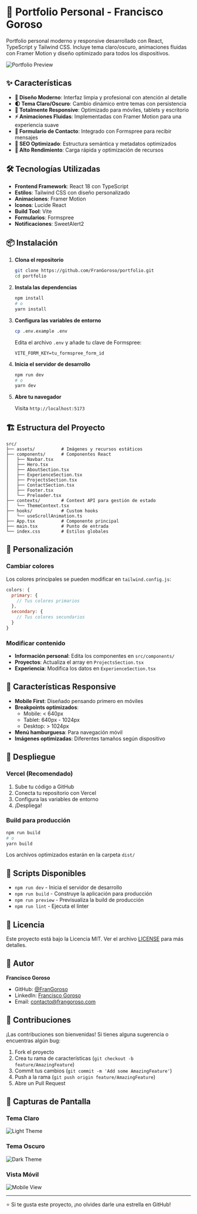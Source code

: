 # 🚀 Portfolio Personal - Francisco Goroso

Portfolio personal moderno y responsive desarrollado con React, TypeScript y Tailwind CSS. Incluye tema claro/oscuro, animaciones fluidas con Framer Motion y diseño optimizado para todos los dispositivos.

![Portfolio Preview](./src/assets/preview.png)

## ✨ Características

- **🎨 Diseño Moderno**: Interfaz limpia y profesional con atención al detalle
- **🌓 Tema Claro/Oscuro**: Cambio dinámico entre temas con persistencia
- **📱 Totalmente Responsive**: Optimizado para móviles, tablets y escritorio
- **⚡ Animaciones Fluidas**: Implementadas con Framer Motion para una experiencia suave
- **📧 Formulario de Contacto**: Integrado con Formspree para recibir mensajes
- **🎯 SEO Optimizado**: Estructura semántica y metadatos optimizados
- **🚀 Alto Rendimiento**: Carga rápida y optimización de recursos

## 🛠️ Tecnologías Utilizadas

- **Frontend Framework**: React 18 con TypeScript
- **Estilos**: Tailwind CSS con diseño personalizado
- **Animaciones**: Framer Motion
- **Iconos**: Lucide React
- **Build Tool**: Vite
- **Formularios**: Formspree
- **Notificaciones**: SweetAlert2

## 📦 Instalación

1. **Clona el repositorio**
   ```bash
   git clone https://github.com/FranGoroso/portfolio.git
   cd portfolio
   ```

2. **Instala las dependencias**
   ```bash
   npm install
   # o
   yarn install
   ```

3. **Configura las variables de entorno**
   ```bash
   cp .env.example .env
   ```
   
   Edita el archivo `.env` y añade tu clave de Formspree:
   ```
   VITE_FORM_KEY=tu_formspree_form_id
   ```

4. **Inicia el servidor de desarrollo**
   ```bash
   npm run dev
   # o
   yarn dev
   ```

5. **Abre tu navegador**
   
   Visita `http://localhost:5173`

## 🏗️ Estructura del Proyecto

```
src/
├── assets/          # Imágenes y recursos estáticos
├── components/      # Componentes React
│   ├── Navbar.tsx
│   ├── Hero.tsx
│   ├── AboutSection.tsx
│   ├── ExperienceSection.tsx
│   ├── ProjectsSection.tsx
│   ├── ContactSection.tsx
│   ├── Footer.tsx
│   └── Preloader.tsx
├── contexts/        # Context API para gestión de estado
│   └── ThemeContext.tsx
├── hooks/           # Custom hooks
│   └── useScrollAnimation.ts
├── App.tsx          # Componente principal
├── main.tsx         # Punto de entrada
└── index.css        # Estilos globales
```

## 🎨 Personalización

### Cambiar colores

Los colores principales se pueden modificar en `tailwind.config.js`:

```javascript
colors: {
  primary: {
    // Tus colores primarios
  },
  secondary: {
    // Tus colores secundarios
  }
}
```

### Modificar contenido

- **Información personal**: Edita los componentes en `src/components/`
- **Proyectos**: Actualiza el array en `ProjectsSection.tsx`
- **Experiencia**: Modifica los datos en `ExperienceSection.tsx`

## 📱 Características Responsive

- **Mobile First**: Diseñado pensando primero en móviles
- **Breakpoints optimizados**: 
  - Mobile: < 640px
  - Tablet: 640px - 1024px
  - Desktop: > 1024px
- **Menú hamburguesa**: Para navegación móvil
- **Imágenes optimizadas**: Diferentes tamaños según dispositivo

## 🚀 Despliegue

### Vercel (Recomendado)

1. Sube tu código a GitHub
2. Conecta tu repositorio con Vercel
3. Configura las variables de entorno
4. ¡Despliega!

### Build para producción

```bash
npm run build
# o
yarn build
```

Los archivos optimizados estarán en la carpeta `dist/`

## 🔧 Scripts Disponibles

- `npm run dev` - Inicia el servidor de desarrollo
- `npm run build` - Construye la aplicación para producción
- `npm run preview` - Previsualiza la build de producción
- `npm run lint` - Ejecuta el linter

## 📄 Licencia

Este proyecto está bajo la Licencia MIT. Ver el archivo [LICENSE](LICENSE) para más detalles.

## 👤 Autor

**Francisco Goroso**

- GitHub: [@FranGoroso](https://github.com/FranGoroso)
- LinkedIn: [Francisco Goroso](https://www.linkedin.com/in/francisco-goroso-609796266/)
- Email: contacto@frangoroso.com

## 🤝 Contribuciones

¡Las contribuciones son bienvenidas! Si tienes alguna sugerencia o encuentras algún bug:

1. Fork el proyecto
2. Crea tu rama de características (`git checkout -b feature/AmazingFeature`)
3. Commit tus cambios (`git commit -m 'Add some AmazingFeature'`)
4. Push a la rama (`git push origin feature/AmazingFeature`)
5. Abre un Pull Request

## 📸 Capturas de Pantalla

### Tema Claro
![Light Theme](./screenshots/light-theme.png)

### Tema Oscuro
![Dark Theme](./screenshots/dark-theme.png)

### Vista Móvil
![Mobile View](./screenshots/mobile-view.png)

---

⭐ Si te gusta este proyecto, ¡no olvides darle una estrella en GitHub!

